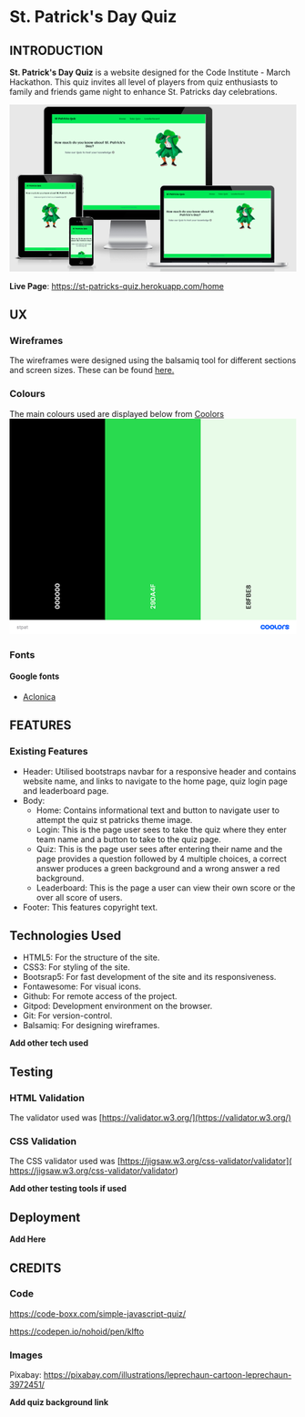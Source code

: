 # St. Patrick's Day Quiz

## INTRODUCTION
**St. Patrick's Day Quiz** is a website designed for the Code Institute - March Hackathon. This quiz invites all level of players from quiz enthusiasts to family and friends game night to enhance St. Patricks day celebrations. 

![](/static/images/Screenshot%202021-03-08%20at%2011.47.08.png)

**Live Page**: https://st-patricks-quiz.herokuapp.com/home

## UX
### Wireframes
The wireframes were designed using the balsamiq tool for different sections and screen sizes. These can be found [here.](/static/images/St%20Patrick's%20Quiz.pdf)

### Colours
The main colours used are displayed below from [Coolors](https://coolors.co/) 
![](/static/images/stpat.png)

### Fonts
#### Google fonts
- [Aclonica](https://fonts.google.com/specimen/Aclonica?preview.text_type=custom)


## FEATURES 
### Existing Features
- Header:  Utilised bootstraps navbar for a responsive header and contains website name, and links to navigate to the home page, quiz login page and leaderboard page.
- Body:
  - Home: Contains informational text and button to navigate user to attempt the quiz st patricks theme image. 
  - Login: This is the page user sees to take the quiz where they enter team name and a button to take to the quiz page.
  - Quiz: This is the page user sees after entering their name and the page provides a question followed by 4 multiple choices, a correct answer produces a green background and a wrong answer a red background.
  - Leaderboard: This is the page a user can view their own score or the over all score of users.
- Footer: This features copyright text.

## Technologies Used
-	HTML5: For the structure of the site.
-	CSS3: For styling of the site.
-	Bootsrap5: For fast development of the site and its responsiveness.
-	Fontawesome: For visual icons.
-	Github: For remote access of the project.
-	Gitpod: Development environment on the browser.
-	Git: For version-control.
-	Balsamiq: For designing wireframes.

**Add other tech used**

## Testing
### HTML Validation
The validator used was [https://validator.w3.org/](https://validator.w3.org/)

### CSS Validation
The CSS validator used was [https://jigsaw.w3.org/css-validator/validator]( https://jigsaw.w3.org/css-validator/validator)

**Add other testing tools if used**

## Deployment 
**Add Here**

## CREDITS

### Code
https://code-boxx.com/simple-javascript-quiz/

https://codepen.io/nohoid/pen/kIfto

### Images
Pixabay: https://pixabay.com/illustrations/leprechaun-cartoon-leprechaun-3972451/

**Add quiz background link**

